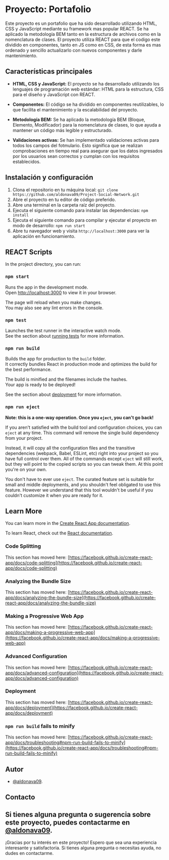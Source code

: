 # Proyecto: Portafolio

Este proyecto es un portafolio que ha sido desarrollado utilizando HTML, CSS y JavaScript mediante su framework mas popular REACT. Se ha aplicado la metodología BEM tanto en la estructura de archivos como en la nomenclatura de clases. El proyecto utiliza REACT para que el codigo este dividido en componentes, tanto en JS como en CSS, de esta forma es mas ordenado y sencillo actualizarlo con nuevos componentes y darle mantenimiento.

## Características principales

- **HTML, CSS y JavaScript:** El proyecto se ha desarrollado utilizando los lenguajes de programación web estándar: HTML para la estructura, CSS para el diseño y JavaScript con REACT.

- **Componentes:** El código se ha dividido en componentes reutilizables, lo que facilita el mantenimiento y la escalabilidad del proyecto.

- **Metodología BEM:** Se ha aplicado la metodología BEM (Bloque, Elemento, Modificador) para la nomenclatura de clases, lo que ayuda a mantener un código más legible y estructurado.

- **Validaciones activas:** Se han implementado validaciones activas para todos los campos del fotmulario. Esto significa que se realizan comprobaciones en tiempo real para asegurar que los datos ingresados por los usuarios sean correctos y cumplan con los requisitos establecidos.

## Instalación y configuración

1. Clona el repositorio en tu máquina local: `git clone https://github.com/aldonava09/Project-Social-Network.git`
2. Abre el proyecto en tu editor de código preferido.
3. Abre una terminal en la carpeta raíz del proyecto.
4. Ejecuta el siguiente comando para instalar las dependencias: `npm install`
5. Ejecuta el siguiente comando para compilar y ejecutar el proyecto en modo de desarrollo: `npm run start`
6. Abre tu navegador web y visita `http://localhost:3000` para ver la aplicación en funcionamiento.

## REACT Scripts

In the project directory, you can run:

### `npm start`

Runs the app in the development mode.\
Open [http://localhost:3000](http://localhost:3000) to view it in your browser.

The page will reload when you make changes.\
You may also see any lint errors in the console.

### `npm test`

Launches the test runner in the interactive watch mode.\
See the section about [running tests](https://facebook.github.io/create-react-app/docs/running-tests) for more information.

### `npm run build`

Builds the app for production to the `build` folder.\
It correctly bundles React in production mode and optimizes the build for the best performance.

The build is minified and the filenames include the hashes.\
Your app is ready to be deployed!

See the section about [deployment](https://facebook.github.io/create-react-app/docs/deployment) for more information.

### `npm run eject`

**Note: this is a one-way operation. Once you `eject`, you can't go back!**

If you aren't satisfied with the build tool and configuration choices, you can `eject` at any time. This command will remove the single build dependency from your project.

Instead, it will copy all the configuration files and the transitive dependencies (webpack, Babel, ESLint, etc) right into your project so you have full control over them. All of the commands except `eject` will still work, but they will point to the copied scripts so you can tweak them. At this point you're on your own.

You don't have to ever use `eject`. The curated feature set is suitable for small and middle deployments, and you shouldn't feel obligated to use this feature. However we understand that this tool wouldn't be useful if you couldn't customize it when you are ready for it.

## Learn More

You can learn more in the [Create React App documentation](https://facebook.github.io/create-react-app/docs/getting-started).

To learn React, check out the [React documentation](https://reactjs.org/).

### Code Splitting

This section has moved here: [https://facebook.github.io/create-react-app/docs/code-splitting](https://facebook.github.io/create-react-app/docs/code-splitting)

### Analyzing the Bundle Size

This section has moved here: [https://facebook.github.io/create-react-app/docs/analyzing-the-bundle-size](https://facebook.github.io/create-react-app/docs/analyzing-the-bundle-size)

### Making a Progressive Web App

This section has moved here: [https://facebook.github.io/create-react-app/docs/making-a-progressive-web-app](https://facebook.github.io/create-react-app/docs/making-a-progressive-web-app)

### Advanced Configuration

This section has moved here: [https://facebook.github.io/create-react-app/docs/advanced-configuration](https://facebook.github.io/create-react-app/docs/advanced-configuration)

### Deployment

This section has moved here: [https://facebook.github.io/create-react-app/docs/deployment](https://facebook.github.io/create-react-app/docs/deployment)

### `npm run build` fails to minify

This section has moved here: [https://facebook.github.io/create-react-app/docs/troubleshooting#npm-run-build-fails-to-minify](https://facebook.github.io/create-react-app/docs/troubleshooting#npm-run-build-fails-to-minify)

## Autor

- [@aldonava09](https://github.com/aldonava09).

## Contacto

Si tienes alguna pregunta o sugerencia sobre este proyecto, puedes contactarme en [@aldonava09](https://github.com/aldonava09).
---

¡Gracias por tu interés en este proyecto! Espero que sea una experiencia interesante y satisfactoria. Si tienes alguna pregunta o necesitas ayuda, no dudes en contactarme.
